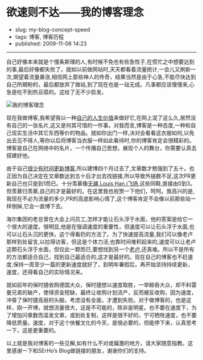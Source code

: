 # 欲速则不达——我的博客理念

- slug: my-blog-concept-speed
- tags: 博客, 博客历程
- published: 2009-11-06 14:23

----------

自己好像本来就是个慢条斯理的人,有时候不免也有些急性子,在慌忙之中想要达到的事,最后好像都失败了。就如以前做网站时,天天都看着流量统计,一会儿又刷新一次,期望着流量暴涨,相信网上那些神人的传奇，结果当然是由于心急,不能尽快达到自己所期盼的，最后都放弃了做站,到了现在也是一站无成。凡事都应该慢慢来,心急是吃不到热豆腐的。这给了无不少启发。

![我的博客理念](//dn-serho.qbox.me/blog/2009110601.jpg)

现在我做博客,我希望我以一种[自己的人生价值][1]来做好它,在网上混了这么久,居然没有自己的一张名片,这又是何其可惜的一件事。对我而言,博客是一种态度,一种和自己现实生活中其它东西等价的物品。就如你出门一样,决对会看看这衣服如何,以免出去见不得人,等你以后将博客当衣服一样如此看待时,你的博客肯定会很精彩的。博客是自己在网络中的名片，一个传播自己思想，展现个人的舞台，你需要认真去搭建好他。

由于自己[很少有时间更新博客][2],所以建博四个月过去了,文章数才勉强到了五十。也正因为自己决定在文章数达到五十后才出去找链接,所以导致外链数不足,这次PR更新自己也只是到1而已。十分羡慕像[无疆][3],[Louis Han][4],[i飞扬][5],这些同鞋,直接由0到3。但羡慕归羡慕,自己的才是最好的。在这里我也祝贺一下他们，呵呵。我高兴的是,我现在不必为流量的多少,PR的高底影响心情了,这个博客肯定不会像以前那些站一样倒掉,它会一直博下去。

海尔集团的老总曾在大会上问员工,怎样才能让石头浮于水面，他的答案是给它一个很大的速度。很明显,他是在强调速度的重要性，但速度可以让石头浮于水面,也可以让石头沉的更快，这个得看扔的方法了。为了快速提高流量,我们可以像老卢那样到处留言,以拉得访客，但这是个体力活,也靠时间堆积起来的,速度可以让老卢这颗石头浮于水面，但仅此一颗而已,要想找到另一个[老卢][6],还真难。所以不是所有的方法都适合自己，找到自己最适合的,这才是最好的。现在自己的博客也不赶速度,保持一周至少一篇的更新速度就好了，到明年署假后，再开始坚持持续更新，速度，还得看自己的实际情况来。

就如前年的保时捷收购德国大众，保时捷想以速度取胜，一举鲸吞大众，却不料雷曼兄弟的破产，使得资金短缺，最终让收购计划流产，反而被反收购，因为速度，冲昏了保时捷高层的头脑，考虑没有全面，才遭到失败。对于做博客的，也是这样，刚一开博，就想流量很大，这是不可能的，除非是明星。也不要在速度下，为了增加问章数而滥发文章，或到处复制，这样是很不好的，宁可牺牲速度，也不要降低质量。速度，对于这个快餐文化的今天，是很必要的，但能停下来，认真思考一下，这是更重要的。

以上就是我对博客的一些见解,如有什么不对或偏激的地方，请大家随意指教。这里感谢一下和SErHo’s Blog做链接的朋友，谢谢你们的支持。

[1]: http://www.lusongsong.com/reed/108.html#cmt10213
[2]: /cduestc-and-repeat-a-year
[3]: http://daizongfei.com/414.html
[4]: http://louishan.com/articles/louishan-com-pagerank-to-3.html
[5]: http://ifeiyang.cn/archives/857.html
[6]: http://www.lusongsong.com/
